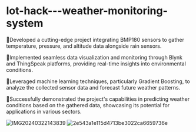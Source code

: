 # Iot-hack---weather-monitoring-system

🔹Developed a cutting-edge project integrating BMP180 sensors to gather temperature, pressure, and altitude data alongside rain sensors.

🔸Implemented seamless data visualization and monitoring through Blynk and ThingSpeak platforms, providing real-time insights into environmental conditions.

🔹Leveraged machine learning techniques, particularly Gradient Boosting, to analyze the collected sensor data and forecast future weather patterns.

🔸Successfully demonstrated the project's capabilities in predicting weather conditions based on the gathered data, showcasing its potential for applications in various sectors.


![IMG20240322143839](https://github.com/Sankaram02/Iot-hack---weather-monitoring-system/assets/119692486/1a8ed980-cd47-415f-a0c4-7c4051011db1)
![2e543a1e115d4713be3022ca6659736e](https://github.com/Sankaram02/Iot-hack---weather-monitoring-system/assets/119692486/2133f9b7-3e04-4b9c-8781-42d31e363cce)
